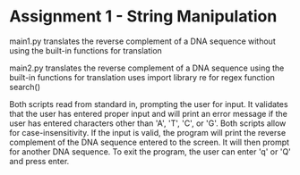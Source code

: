 # Assignment 1 - String Manipulation
main1.py
translates the reverse complement of a DNA sequence without using the built-in functions for translation

main2.py 
translates the reverse complement of a DNA sequence using the built-in functions for translation
uses import library re for regex function search()

Both scripts read from standard in, prompting the user for input. It validates that the user has entered proper input and will print an error message if the user has entered characters other than 'A', 'T', 'C', or 'G'. Both scripts allow for case-insensitivity.
If the input is valid, the program will print the reverse complement of the DNA sequence entered to the screen. It will then prompt for another DNA sequence. 
To exit the program, the user can enter 'q' or 'Q' and press enter.